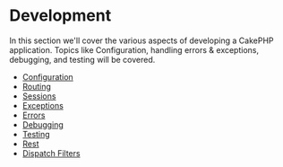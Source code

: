 # Development

In this section we'll cover the various aspects of developing a CakePHP
application. Topics like Configuration, handling errors & exceptions,
debugging, and testing will be covered.

- [Configuration](development/configuration.md)
- [Routing](development/routing.md)
- [Sessions](development/sessions.md)
- [Exceptions](development/exceptions.md)
- [Errors](development/errors.md)
- [Debugging](development/debugging.md)
- [Testing](development/testing.md)
- [Rest](development/rest.md)
- [Dispatch Filters](development/dispatch-filters.md)
